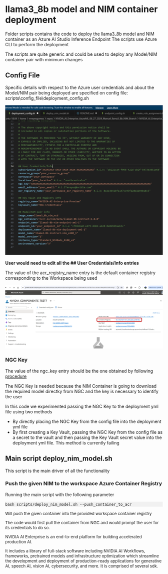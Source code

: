 # llama3_8b model and NIM container deployment

Folder scripts contains the code to deploy the llama3_8b model and NIM container as an Azure AI Studio Inference Endpoint
The scripts use Azure CLI to perform the deployment

The scripts are quite generic and could be used to deploy any Model/NIM container pair with minimum changes

## Config File
Specific details with respect to the Azure user credentials and about the Model/NIM pair being deployed are specified on config file: scripts\config_file\deployment_config.sh

<img src="imgs/config_file.png" width="900">

**User would need to edit all the ## User Credentials/Info entries**

The value of the acr_registry_name entry is the default container registry corresponding to the Workspace being used 

<img src="imgs/acr_registry.png" width="900">

### NGC Key
The value of the ngc_key entry should be the one obtained by following [procedure](https://docs.nvidia.com/ngc/gpu-cloud/ngc-user-guide/index.html#generating-api-key)

The NGC Key is needed because the NIM Container is going to download the required model directky from NGC and the key is necessary to identify the user

In this code we experimented passing the NGC Key to the deployment yml file using two methods

* By directly placing the NGC Key from the config file into the deployment yml file
* By first creating a Key Vault, passing the NGC Key from the config file as a secret to the vault and then passing the Key Vault secret value into the deployment yml file.
This method is currently failing

## Main script deploy_nim_model.sh
This script is the main driver of all the functionality

### Push the given NIM to the workspace Azure Container Registry

Running the main script with the following parameter

<pre style="background-color:rgba(0, 0, 0, 0.0470588)"><font size="2">bash scripts/deploy_nim_model.sh --push_container_to_acr
</pre>

Will push the given container into the provided workspace container registry

The code would first pull the container from NGC and would prompt the user for its credentials to do so.



NVIDIA AI Enterprise is an end-to-end platform for building accelerated production AI.

It includes a library of full-stack software including NVIDIA AI Workflows, frameworks, pretrained models and infrastructure optimization which streamline the development and deployment of production-ready applications for generative AI, speech AI, vision AI, cybersecurity, and more.
It is comprised of several sdk.





